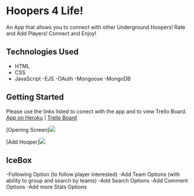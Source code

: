 # Hoopers 4 Life! 

An App that allows you to connect with other Underground Hoopers! Rate and Add Players! Connect and Enjoy!


## Technologies Used

- HTML
- CSS
- JavaScript
-EJS
-OAuth
-Mongoose
-MongoDB


## Getting Started

Please use the links listed to conect with the app and to view Trello Board.
[App on Heroku](https://hooper-4-life.herokuapp.com) | [Trello Board](https://trello.com/b/aadTGD0O/ball-is-life)

[Opening Screen]<img src="https://i.imgur.com/SyD4xSb.png">

[Add Hooper]<img src="https://i.imgur.com/3oTCynp.png">


## IceBox 
-Following Option (to follow player interested)
-Add Team Options (with ability to group and search by teams)
-Add Search Options
-Add Comment Options
-Add more Stats Options
